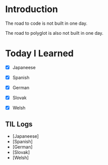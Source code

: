 # Introduction
The road to code is not built in one day.  

The road to polyglot is also not built in one day.  

# Today I Learned 
-[x] Japaneese 

-[x] Spanish 

-[x] German 

-[x] Slovak 

-[x] Welsh 


## TIL Logs
* [Japaneese]
* [Spanish]
* [German]
* [Slovak]
* [Welsh]
